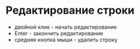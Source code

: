 # Редактирование строки
- двойной клик - начать редактирование
- Enter - закончить редактирование
- средняя кнопка мыши - удалить строку